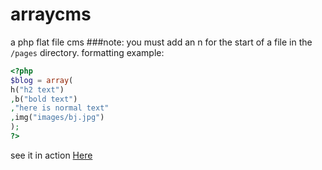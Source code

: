 # arraycms
a php flat file cms 
###note: you must add an n for the start of a file in the `/pages` directory.
formatting example:
```php
<?php
$blog = array(
h("h2 text")
,b("bold text")
,"here is normal text"
,img("images/bj.jpg")
); 
?>
```
see it in action <a href="x35gaminghub.rf.gd">Here</a>
